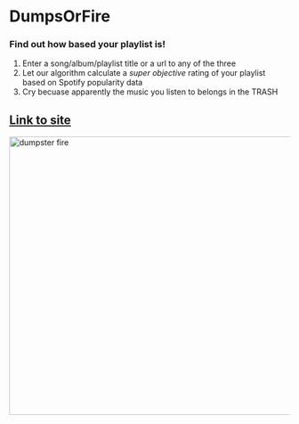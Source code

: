 # DumpsOrFire
### Find out how based your playlist is!

1. Enter a song/album/playlist title or a url to any of the three
2. Let our algorithm calculate a *super objective* rating of your playlist based on Spotify popularity data
3. Cry becuase apparently the music you listen to belongs in the TRASH 

## [Link to site](https://jolman.pythonanywhere.com/) 

<img src="https://languagelog.ldc.upenn.edu/myl/DumpsterFire2.jpg" width="600" height="500" alt="dumpster fire">
